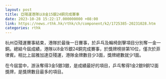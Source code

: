 ```yaml
---
layout: post
title: 亞殘運港隊以8金15銀24銅完成賽事
date: 2023-10-28 15:22:17.000000000 +08:00
link: https://news.rthk.hk/rthk/ch/component/k2/1725385-20231028.htm
categories: rthk
---
```


杭州亞殘運賽事結束，港隊於最後一日賽事，於乒乓及輪椅劍擊項目分別奪一金一銅。總結今屆成績，港隊以8金15銀24銅完成賽事，於獎牌榜排第10位，僅次於菲律賓。相比上屆雅加達亞殘運，港隊金牌數目少3面，獎牌總數就少1面。

在今屆當中，游泳奪得3金5銀3銀，是成績最好的項目，乒乓奪得1金2銀9銅12面獎牌，是獎牌數目最多的項目。
